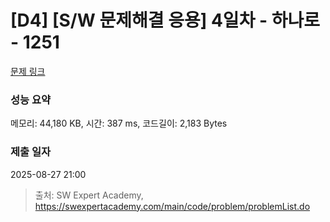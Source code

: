 # [D4] [S/W 문제해결 응용] 4일차 - 하나로 - 1251 

[문제 링크](https://swexpertacademy.com/main/code/problem/problemDetail.do?contestProbId=AV15StKqAQkCFAYD) 

### 성능 요약

메모리: 44,180 KB, 시간: 387 ms, 코드길이: 2,183 Bytes

### 제출 일자

2025-08-27 21:00



> 출처: SW Expert Academy, https://swexpertacademy.com/main/code/problem/problemList.do